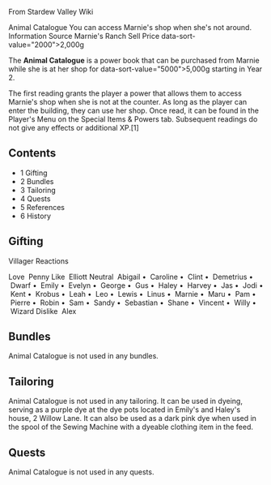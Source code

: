 From Stardew Valley Wiki

Animal Catalogue You can access Marnie's shop when she's not around. Information Source Marnie's Ranch Sell Price data-sort-value="2000"&gt;2,000g

The **Animal Catalogue** is a power book that can be purchased from Marnie while she is at her shop for data-sort-value="5000"&gt;5,000g starting in Year 2.

The first reading grants the player a power that allows them to access Marnie's shop when she is not at the counter. As long as the player can enter the building, they can use her shop. Once read, it can be found in the Player's Menu on the Special Items &amp; Powers tab. Subsequent readings do not give any effects or additional XP.\[1]

## Contents

- 1 Gifting
- 2 Bundles
- 3 Tailoring
- 4 Quests
- 5 References
- 6 History

## Gifting

Villager Reactions

Love  Penny Like  Elliott Neutral  Abigail •  Caroline •  Clint •  Demetrius •  Dwarf •  Emily •  Evelyn •  George •  Gus •  Haley •  Harvey •  Jas •  Jodi •  Kent •  Krobus •  Leah •  Leo •  Lewis •  Linus •  Marnie •  Maru •  Pam •  Pierre •  Robin •  Sam •  Sandy •  Sebastian •  Shane •  Vincent •  Willy •  Wizard Dislike  Alex

## Bundles

Animal Catalogue is not used in any bundles.

## Tailoring

Animal Catalogue is not used in any tailoring. It can be used in dyeing, serving as a purple dye at the dye pots located in Emily's and Haley's house, 2 Willow Lane. It can also be used as a dark pink dye when used in the spool of the Sewing Machine with a dyeable clothing item in the feed.

## Quests

Animal Catalogue is not used in any quests.